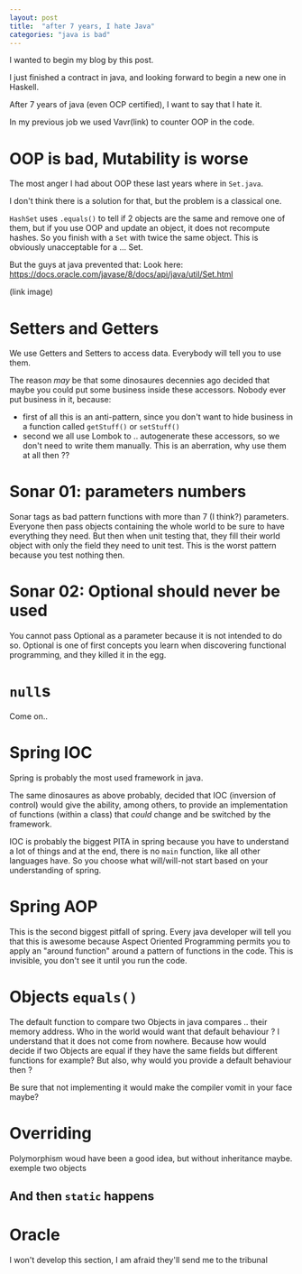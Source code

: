 ```yaml
---
layout: post
title:  "after 7 years, I hate Java"
categories: "java is bad"
---
```


I wanted to begin my blog by this post.

I just finished a contract in java, and looking forward to begin a new one in Haskell.

After 7 years of java (even OCP certified), I want to say that I hate it.

In my previous job we used Vavr(link) to counter OOP in the code.

# OOP is bad, Mutability is worse

The most anger I had about OOP these last years where in `Set.java`.

I don't think there is a solution for that, but the problem is a classical one.

`HashSet` uses `.equals()` to tell if 2 objects are the same and remove one of them, but if you use OOP and update an object, it does not recompute hashes. So you finish with a `Set` with twice the same object.
This is obviously unacceptable for a ... Set.

But the guys at java prevented that:
Look here: https://docs.oracle.com/javase/8/docs/api/java/util/Set.html

(link image)

# Setters and Getters

We use Getters and Setters to access data. Everybody will tell you to use them.

The reason _may_ be that some dinosaures decennies ago decided that maybe you could put some business inside these accessors.
Nobody ever put business in it, because:
- first of all this is an anti-pattern, since you don't want to hide business in a function called `getStuff()` or `setStuff()`
- second we all use Lombok to .. autogenerate these accessors, so we don't need to write them manually. This is an aberration, why use them at all then ??

# Sonar 01: parameters numbers

Sonar tags as bad pattern functions with more than 7 (I think?) parameters. Everyone then pass objects containing the whole world to be sure to have everything they need.
But then when unit testing that, they fill their world object with only the field they need to unit test.
This is the worst pattern because you test nothing then.

# Sonar 02: Optional should never be used

You cannot pass Optional as a parameter because it is not intended to do so.
Optional is one of first concepts you learn when discovering functional programming, and they killed it in the egg.

# `null`s

Come on..

# Spring IOC

Spring is probably the most used framework in java.

The same dinosaures as above probably, decided that IOC (inversion of control) would give the ability, among others, to provide an implementation of functions (within a class) that _could_ change and be switched by the framework.

IOC is probably the biggest PITA in spring because you have to understand a lot of things and at the end, there is no `main` function, like all other languages have. So you choose what will/will-not start based on your understanding of spring.

# Spring AOP

This is the second biggest pitfall of spring.
Every java developer will tell you that this is awesome because Aspect Oriented Programming permits you to apply an "around function" around a pattern of functions in the code.
This is invisible, you don't see it until you run the code.

# Objects `equals()`

The default function to compare two Objects in java compares .. their memory address.
Who in the world would want that default behaviour ?
I understand that it does not come from nowhere.
Because how would decide if two Objects are equal if they have the same fields but different functions for example?
But also, why would you provide a default behaviour then ?

Be sure that not implementing it would make the compiler vomit in your face maybe?

# Overriding

Polymorphism woud have been a good idea, but without inheritance maybe.
exemple two objects

## And then `static` happens


# Oracle

I won't develop this section, I am afraid they'll send me to the tribunal

